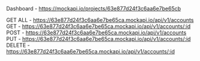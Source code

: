 Dashboard - https://mockapi.io/projects/63e877d24f3c6aa6e7be65cb

GET ALL - https://63e877d24f3c6aa6e7be65ca.mockapi.io/api/v1/accounts 
GET - https://63e877d24f3c6aa6e7be65ca.mockapi.io/api/v1/accounts/:id
POST - https://63e877d24f3c6aa6e7be65ca.mockapi.io/api/v1/accounts
PUT - https://63e877d24f3c6aa6e7be65ca.mockapi.io/api/v1/accounts/:id
DELETE - https://63e877d24f3c6aa6e7be65ca.mockapi.io/api/v1/accounts/:id